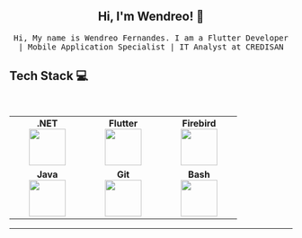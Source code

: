 <h2 align="center"> Hi, I'm Wendreo! 👋 <br/> </h2> 

<p align="center"> <samp>Hi, My name is Wendreo Fernandes. I am a Flutter Developer | Mobile Application Specialist | IT Analyst at CREDISAN </p>
  
  
## Tech Stack :computer:

<br>
<table>
<tbody>
 <tr>

<td align="center" width="20%">
<span><b><center>.NET</center></b></span> 
<img height=65px src="https://www.vectorlogo.zone/logos/dotnet/dotnet-ar21.svg"> 
  
</td>

<td align="center" width="20%">
<span><b><center>Flutter</center></b></span> 
<img height=65px src="https://img.icons8.com/color/2x/flutter.png"> 
</td>

<td align="center" width="20%">
<span><b><center>Firebird</center></b></span> 
<img height=65px src="https://firebirdsql.org/file/about/ds-firebird-logo-1000.png"> 
</td>

<tr>
<td align="center" width="20%">
<span><b><center>Java</center></b></span> 
<img height=65px src="https://img.icons8.com/color/48/000000/java-coffee-cup-logo.png"> 
</td>

<td align="center" width="20%">
<span><b><center>Git</center></b></span> 
<img height=65px src="https://img.icons8.com/color/48/000000/git.png"> 
</td>

<td align="center" width="20%">
<span><b><center>Bash</center></b></span> 
<img height=65px src="https://img.icons8.com/fluent/48/000000/console.png"> 
  
</td>


</tr>

</tbody>
</table>

____


<!--
**wendreof/wendreof** is a ✨ _special_ ✨ repository because its `README.md` (this file) appears on your GitHub profile.

Here are some ideas to get you started:

- 🔭 I’m currently working on Credisan
- 🌱 I’m currently learning Flutter
- 👯 I’m looking to collaborate on 
- 🤔 I’m looking for help with ...
- 💬 Ask me about ...
- 📫 How to reach me: ...
- 😄 Pronouns: ...
- ⚡ Fun fact: ...
-->
